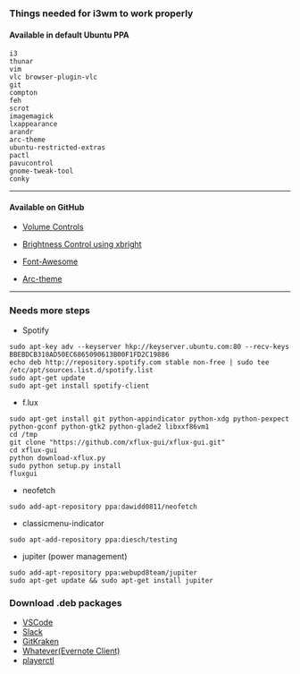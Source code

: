 ### Things needed for i3wm to work properly

#### Available in default Ubuntu PPA
```
i3
thunar
vim
vlc browser-plugin-vlc
git
compton
feh
scrot
imagemagick
lxappearance
arandr
arc-theme
ubuntu-restricted-extras
pactl
pavucontrol
gnome-tweak-tool
conky

``` 
---
#### Available on GitHub

- [Volume Controls](https://github.com/hastinbe/i3-volume)

- [Brightness Control using xbright](https://github.com/snobb/xbright)

- [Font-Awesome](https://github.com/FortAwesome/Font-Awesome/releases)

- [Arc-theme](https://github.com/horst3180/Arc-theme)


---
### Needs more steps
- Spotify
```
sudo apt-key adv --keyserver hkp://keyserver.ubuntu.com:80 --recv-keys BBEBDCB318AD50EC6865090613B00F1FD2C19886
echo deb http://repository.spotify.com stable non-free | sudo tee /etc/apt/sources.list.d/spotify.list
sudo apt-get update
sudo apt-get install spotify-client
```
- f.lux
```
sudo apt-get install git python-appindicator python-xdg python-pexpect python-gconf python-gtk2 python-glade2 libxxf86vm1
cd /tmp
git clone "https://github.com/xflux-gui/xflux-gui.git"
cd xflux-gui
python download-xflux.py
sudo python setup.py install
fluxgui
```
- neofetch
```
sudo add-apt-repository ppa:dawidd0811/neofetch
```
- classicmenu-indicator
```
sudo apt-add-repository ppa:diesch/testing
```
- jupiter (power management)
```
sudo add-apt-repository ppa:webupd8team/jupiter
sudo apt-get update && sudo apt-get install jupiter
```

### Download .deb packages
- [VSCode](https://code.visualstudio.com/)
- [Slack](https://downloads.slack-edge.com/linux_releases/slack-desktop-2.5.2-amd64.deb)
- [GitKraken](https://www.gitkraken.com/download/linux-deb)
- [Whatever(Evernote Client)](https://github.com/CellarD0-0r/whatever/releases)
- [playerctl](https://github.com/acrisci/playerctl/releases)

